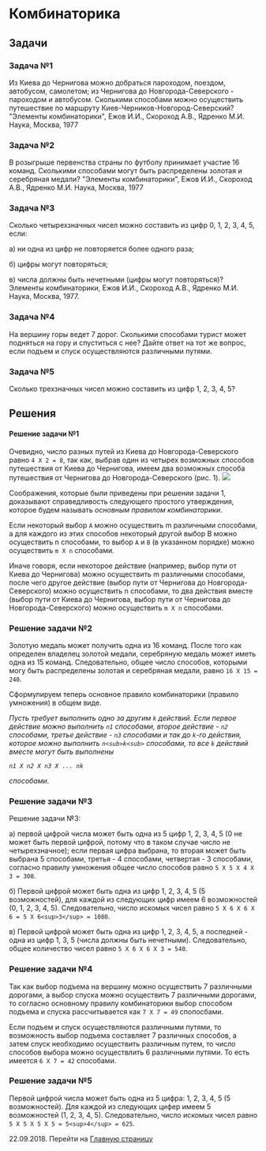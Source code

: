 # Комбинаторика

## Задачи

### Задача №1

Из Киева до Чернигова можно добраться пароходом, поездом, автобусом, самолетом; из Чернигова до Новгорода-Северского - пароходом и автобусом. Сколькими способами можно осуществить путешествие по маршруту Киев-Черников-Новгород-Северский? "Элементы комбинаторики", Ежов И.И., Скороход А.В., Ядренко М.И. Наука, Москва, 1977

### Задача №2

В розыгрыше первенства страны по футболу принимает участие 16 команд. Сколькими способами могут быть распределены золотая и серебряная медали? "Элементы комбинаторики", Ежов И.И., Скороход А.В., Ядренко М.И. Наука, Москва, 1977

### Задача №3

Сколько четырехзначных чисел можно составить из цифр 0, 1, 2, 3, 4, 5, если:

а) ни одна из цифр не повторяется более одного раза;

б) цифры могут повторяться;

в) числа должны быть нечетными (цифры могут повторяться)? Элементы комбинаторики, Ежов И.И., Скороход А.В., Ядренко М.И. Наука, Москва, 1977.

### Задача №4

На вершину горы ведет 7 дорог. Сколькими способами турист может подняться на гору и спуститься с нее? Дайте ответ на тот же вопрос, если подъем и спуск осуществляются различными путями.

### Задача №5

Сколько трехзначных чисел можно составить из цифр 1, 2, 3, 4, 5?

## Решения

#### Решение задачи №1

Очевидно, число разных путей из Киева до Новгорода-Северского равно `4 Х 2 = 8`, так как, выбрав один из четырех возможных способов путешествия от Киева до Чернигова, имеем два возможных способа путешествия от Чернигова до Новгорода-Северского (рис. 1). ![](https://lh3.googleusercontent.com/Q7LtcojkE1ws-004sLfmvAkXz9fKLaHHU7xzxAGel_UskuWi7c4ZJ8GdK68C9OkTAQSt9yWMW17fKRw4zbKU6jurD8CiZKU8uBGGA1gwxQ24_lWYmqF8vvLRRnRNaKUWMXLJoGABt5RU8XROjcGjHX-XLc2Q97j5KTEwkwOUbEkP0jbkhPMh_eUQEwLHO9QWBzjKm_P959s2UHSaNl0DSWG2VJRlAenW74pvON8U85LLyb29onJzet3qQZKOxb4-KJxTLu-qRso1Rst3LnQjei2J16O8T2B00dnSg6N0ALYtQVRWNjHWqbKe_8zXhlCLn19l7EGBW9AiHBnMxb65C2tuSSpuSsHwrcSAM9LS5s5n97kkL7lRjJC89k-z1792VErk6JJkdVAV1uiGCdJQj3SgUvZoZk5in-49Etz4M2mw0dJddlI-9jG_WEKhf7cXRtugdQVZbEqj000dZE4n_8FReGCSQF6sDk7XX7qOiVnbmCPYtvziL388gSbCxamktLaxv0cenG2OUBV6jeouhjdsoYXSP83dG94n3bqqQbpTW1aYXdpsUX06lBJt9xA3yseG3HQdfpii6lAwxjq-i-GE1kyVK21ymqb41gwp0BJYVEuNKAZWU1kbbK2YtIsTT0913ZY7VkW4PhP2PzndjpusumXrMTso=w1125-h307-no)

Соображения, которые были приведены при решении задачи 1, доказывают справедливость следующего простого утверждения, которое будем называть _основным правилом комбинаторики_.

Если некоторый выбор `А` можно осуществить m различными способами, а для каждого из этих способов некоторый другой выбор B можно осуществить n способами, то выбор `A` и `B` (в указанном порядке) можно осуществить `m Х n` способами.

Иначе говоря, если некоторое действие (например, выбор пути от Киева до Чернигова) можно осуществить m различными способами, после чего другое действие (выбор пути от Чернигова до Новгорода-Северского) можно осуществить n способами, то два действия вместе (выбор пути от Киева до Чернигова, выбор пути от Чернигова до Новгорода-Северского) можно осуществить `m Х n` способами.

### Решение задачи №2

Золотую медаль может получить одна из 16 команд. После того как определен владелец золотой медали, серебряную медаль может иметь одна из 15 команд. Следовательно, общее число способов, которыми могу быть распределены золотая и серебряная медали, равно `16 X 15 = 240`.

Сформулируем теперь основное правило комбинаторики (правило умножения) в общем виде.

*Пусть требует выполнить одно за другим `k` действий. Если первое действие можно выполнить `n1` способами, второе действие - `n2` способами, третье действие - `n3` способами и так до `k`-го действия, которое можно выполнить `n<sub>k<sub>` способами, то все `k` действий вместе могут быть выполнены*

*`n1 X n2 X n3 X ... nk`*

*способами*.

### Решение задачи №3

Решение задачи №3:

а) первой цифрой числа может быть одна из 5 цифр 1, 2, 3, 4, 5 (0 не может быть первой цифрой, потому что в таком случае число не четырехзначное); если первая цифра выбрана, то вторая может быть выбрана 5 способами, третья - 4 способами, четвертая - 3 способами, согласно правилу умножения общее число способов равно `5 X 5 X 4 X 3 = 300`.

б) Первой цифрой может быть одна из цифр 1, 2, 3, 4, 5 (5 возможностей), для каждой из следующих цифр имеем 6 возможностей (0, 1, 2, 3, 4, 5). Следовательно, число искомых чисел равно `5 Х 6 Х 6 Х 6 = 5 Х 6<sup>3</sup> = 1080`.

в) Первой цифрой может быть одна из цифр 1, 2, 3, 4, 5, а последней - одна из цифр 1, 3, 5 (числа должны быть нечетными). Следовательно, общее количество чисел равно `5 Х 6 Х 6 Х 3 = 540`.

### Решение задачи №4

Так как выбор подъема на вершину можно осуществить 7 различными дорогами, а выбор спуска можно осуществить 7 различными дорогами, то согласно основному правилу комбинаторики выбор способом подъема и спуска рассчитывается как `7 Х 7 = 49` спопосбами.

Если подъем и спуск осуществляются различными путями, то возможность выбор подъема составляет 7 различных способов, а затем спуск необходимо осуществить различным путем, то число способов выбора можно осуществлить 6 различными путями. То есть имеется `6 Х 7 = 42` способами.

### Решение задачи №5

Первой цифрой числа может быть одна из 5 цифра: 1, 2, 3, 4, 5 (5 возможностей). Для каждой из следующих цифер имеем 5 возможностей (1, 2, 3, 4, 5). Следовательно, число искомых чисел равно `5 Х 5 Х 5 Х 5 = 5<sup>4</sup> = 625`.

22.09.2018. Перейти на [Главную страницу](./)